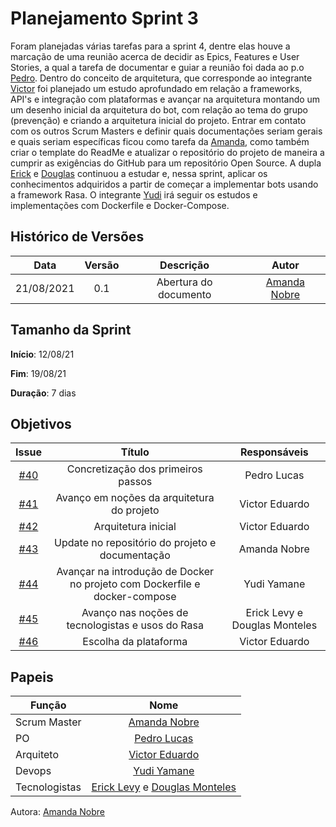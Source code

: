 # Planejamento Sprint 3

Foram planejadas várias tarefas para a sprint 4, dentre elas houve a marcação de uma reunião acerca de decidir as Epics, Features e User Stories, a qual a tarefa de documentar e guiar a reunião foi dada ao p.o [Pedro](https://github.com/PedroLSF). 
Dentro do conceito de arquitetura, que corresponde ao integrante [Victor](https://github.com/victorear05) foi planejado um estudo aprofundado em relação a frameworks, API's e integração com plataformas e avançar na arquitetura montando um um desenho inicial da arquitetura do bot, com relação ao tema do grupo (prevenção) e criando a arquitetura inicial do projeto.
Entrar em contato com os outros Scrum Masters e definir quais documentações seriam gerais e quais seriam específicas ficou como tarefa da [Amanda](https://github.com/AmandaNbr), como também criar o template do ReadMe e atualizar o repositório do projeto de maneira a cumprir as exigências do GitHub para um repositório Open Source.
A dupla [Erick](https://github.com/Ericklevy) e [Douglas](https://github.com/DouglasMonteles) continuou a estudar e, nessa sprint, aplicar os conhecimentos adquiridos a partir de começar a implementar bots usando a framework Rasa.
O integrante [Yudi](https://github.com/yudi-azvd) irá seguir os estudos e implementações com Dockerfile e Docker-Compose.

## Histórico de Versões

| Data       | Versão | Descrição                      | Autor             |
| :--------: | :----: | :----------:                   | :---------------: |
| 21/08/2021 |  0.1   | Abertura do documento | [Amanda Nobre](https://github.com/AmandaNbr)|

## Tamanho da Sprint

**Início**: 12/08/21

**Fim**: 19/08/21

**Duração**: 7 dias

## Objetivos

| Issue |            Título            |        Responsáveis         | 
|:-------:|:----------------------------:|:-----------------------------:|
| [#40](https://github.com/fga-eps-mds/2021-1-Bot/issues/40) | Concretização dos primeiros passos | Pedro Lucas |
| [#41](https://github.com/fga-eps-mds/2021-1-Bot/issues/41) | Avanço em noções da arquitetura do projeto | Victor Eduardo |
| [#42](https://github.com/fga-eps-mds/2021-1-Bot/issues/42) | Arquitetura inicial | Victor Eduardo |
| [#43](https://github.com/fga-eps-mds/2021-1-Bot/issues/43) | Update no repositório do projeto e documentação | Amanda Nobre|
| [#44](https://github.com/fga-eps-mds/2021-1-Bot/issues/44) | Avançar na introdução de Docker no projeto com Dockerfile e docker-compose | Yudi Yamane |
| [#45](https://github.com/fga-eps-mds/2021-1-Bot/issues/45) | Avanço nas noções de tecnologistas e usos do Rasa | Erick Levy e Douglas Monteles|
| [#46](https://github.com/fga-eps-mds/2021-1-Bot/issues/46) | Escolha da plataforma | Victor Eduardo |

## Papeis

|      Função      |            Nome            |
|------------------|:--------------------------:|
| Scrum Master | [Amanda Nobre](https://github.com/AmandaNbr) |
| PO | [Pedro Lucas](https://github.com/PedroLSF) |
| Arquiteto | [Victor Eduardo](https://github.com/victorear05) |
| Devops | [Yudi Yamane](https://github.com/yudi-azvd) |
| Tecnologistas | [Erick Levy](https://github.com/Ericklevy) e [Douglas Monteles](https://github.com/DouglasMonteles) |

Autora: [Amanda Nobre](https://github.com/AmandaNbr)
